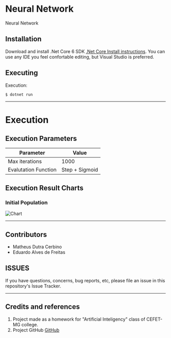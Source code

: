 # Neural Network
Neural Network

## Installation

Download and install .Net Core 6 SDK [.Net Core Install instructions](https://dotnet.microsoft.com/en-us/download).
You can use any IDE you feel confortable editing, but Visual Studio is preferred.

## Executing
Execution:
````bash
$ dotnet run
````

----

# Execution
## Execution Parameters
| Parameter            	| Value 	            |
|----------------------	|-------	            |
| Max iterations    	| 1000    	            |
| Evalutation Function  | Step + Sigmoid        |


## Execution Result Charts

### Initial Population
![Chart](Images/Initial-Pop.png)


----

## Contributors

- Matheus Dutra Cerbino
- Eduardo Alves de Freitas

## ISSUES

If you have questions, concerns, bug reports, etc, please file an issue in this repository's Issue Tracker.

----

## Credits and references

1. Project made as a homework for "Artificial Inteligency" class of CEFET-MG college.
2. Project GitHub [GitHub](https://github.com/Pinacolada8/NeuralNetwork)
